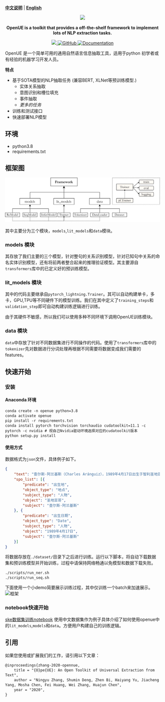 [**中文说明**](https://github.com/zjunlp/openue/blob/master/README_CN.md) | [**English**](https://github.com/zjunlp/openue/)
<p align="center">
    <a href="https://github.com/zjunlp/openue"> <img src="https://github.com/zjunlp/OpenUE/blob/main/imgs/logo.png" width="400"/></a>
</p>

<p align="center">
<strong> OpenUE is a toolkit that provides a off-the-shelf framework to implement lots of NLP extraction tasks. 
    </strong>
</p>
    <p align="center">
    <a href="https://badge.fury.io/py/openue">
        <img src="https://badge.fury.io/py/openue.svg">
    </a>
    <a href="https://github.com/zjunlp/OpenUE/blob/main/LICENSE">
        <img alt="GitHub" src="https://img.shields.io/github/license/zjunlp/openue.svg?color=blue">
    </a>
        <a href="http://openue.top">
        <img alt="Documentation" src="https://img.shields.io/website/http/huggingface.co/transformers/index.html.svg?down_color=red&down_message=offline&up_message=online">
    </a>
</p>

OpenUE 是一个简单可用的通用自然语言信息抽取工具，适用于python 初学者或有经验的机器学习开发人员。

**特点**


  - 基于SOTA模型的NLP抽取任务 (兼容BERT, XLNet等预训练模型.)
    - 实体关系抽取
    - 意图识别和槽位填充
    - 事件抽取
    - <em> 更多的任务 </em>
  - 训练和测试接口
  - 快速部署NLP模型

## 环境

  - python3.8
  - requirements.txt


## 框架图

![框架](./imgs/overview1.png)

其中主要分为三个模块，`models`,`lit_models`和`data`模块。

### models 模块

其存放了我们主要的三个模型，针对整句的关系识别模型，针对已知句中关系的命名实体识别模型，还有将前两者整合起来的推理验证模型。其主要源自`transformers`库中的已定义好的预训练模型。

### lit_models 模块

其中的代码主要继承自`pytorch_lightning.Trainer`。其可以自动构建单卡，多卡，GPU,TPU等不同硬件下的模型训练。我们在其中定义了`training_steps`和`validation_step`即可自动构建训练逻辑进行训练。

由于其硬件不敏感，所以我们可以使用多种不同环境下调用OpenUE训练模块。

### data 模块

`data`中存放了针对不同数据集进行不同操作的代码。使用了`transformers`库中的`tokenizer`先对数据进行分词处理再根据不同需要将数据变成我们需要的features。

## 快速开始

### 安装

#### Anaconda 环境

```
conda create -n openue python=3.8
conda activate openue
pip install -r requirements.txt
conda install pytorch torchvision torchaudio cudatoolkit=11.1 -c pytorch -c nvidia # 视自己Nvidia驱动环境选择对应的cudatoolkit版本
python setup.py install
```

#### 使用方式

数据格式为`json`文件，具体例子如下。

```json
{
	"text": "查尔斯·阿兰基斯（Charles Aránguiz），1989年4月17日出生于智利圣地亚哥，智利职业足球运动员，司职中场，效力于德国足球甲级联赛勒沃库森足球俱乐部",
	"spo_list": [{
		"predicate": "出生地",
		"object_type": "地点",
		"subject_type": "人物",
		"object": "圣地亚哥",
		"subject": "查尔斯·阿兰基斯"
	}, {
		"predicate": "出生日期",
		"object_type": "Date",
		"subject_type": "人物",
		"object": "1989年4月17日",
		"subject": "查尔斯·阿兰基斯"
	}]
}
```

将数据存放在`./dataset/`目录下之后进行训练。运行以下脚本，将自动下载数据集和预训练模型并开始训练，过程中请保持网络畅通以免模型和数据下载失败。

```shell
./scripts/run_ner.sh
./scripts/run_seq.sh
```

下面使用一个小demo简要展示训练过程，其中仅训练一个batch来加速展示。
![框架](./imgs/demo.gif)
### notebook快速开始

[ske数据集训练notebook](https://github.com/zjunlp/OpenUE/blob/pytorch/ske.ipynb)
使用中文数据集作为例子具体介绍了如何使用openue中的`lit_models`,`models`和`data`。方便用户构建自己的训练逻辑。


## 引用

如果您使用或扩展我们的工作，请引用以下文章：

```
@inproceedings{zhang-2020-opennue,
    title = "{O}pe{UE}: An Open Toolkit of Universal Extraction from Text",
    author = "Ningyu Zhang, Shumin Deng, Zhen Bi, Haiyang Yu, Jiacheng Yang, Mosha Chen, Fei Huang, Wei Zhang, Huajun Chen",
    year = "2020",
}
```
